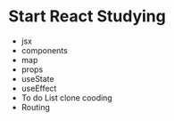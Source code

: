 # Start React Studying

- jsx
- components
- map
- props
- useState
- useEffect
- To do List clone cooding
- Routing
